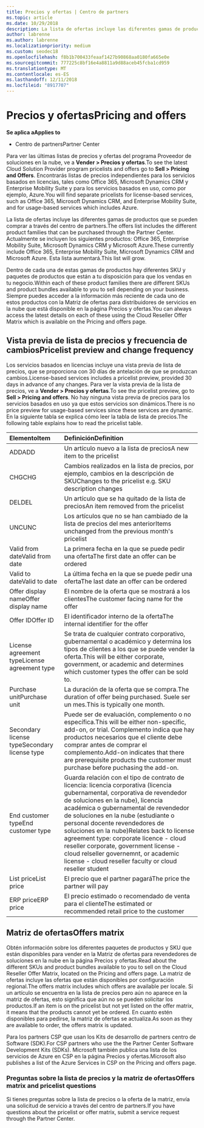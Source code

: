 ```yaml
---
title: Precios y ofertas | Centro de partners
ms.topic: article
ms.date: 10/29/2018
description: La lista de ofertas incluye las diferentes gamas de productos que se pueden comprar a través del centro de partners y su información de precios.
author: labrenne
ms.author: labrenne
ms.localizationpriority: medium
ms.custom: seodec18
ms.openlocfilehash: f8b1b700433feaaf1427b90868aa0180fa665e0e
ms.sourcegitcommit: 777225c8bf16e4a8811a9d88aceb45fcba1cd959
ms.translationtype: MT
ms.contentlocale: es-ES
ms.lasthandoff: 12/11/2018
ms.locfileid: "8917707"
---
```

# <a name="pricing-and-offers"></a><span data-ttu-id="9c8c7-103">Precios y ofertas</span><span class="sxs-lookup"><span data-stu-id="9c8c7-103">Pricing and offers</span></span>

**<span data-ttu-id="9c8c7-104">Se aplica a</span><span class="sxs-lookup"><span data-stu-id="9c8c7-104">Applies to</span></span>**

-  <span data-ttu-id="9c8c7-105">Centro de partners</span><span class="sxs-lookup"><span data-stu-id="9c8c7-105">Partner Center</span></span>

<span data-ttu-id="9c8c7-106">Para ver las últimas listas de precios y ofertas del programa Proveedor de soluciones en la nube, ve a **Vender > Precios y ofertas**.</span><span class="sxs-lookup"><span data-stu-id="9c8c7-106">To see the latest Cloud Solution Provider program pricelists and offers go to **Sell > Pricing and Offers**.</span></span> <span data-ttu-id="9c8c7-107">Encontrarás listas de precios independientes para los servicios basados en licencias, tales como Office 365, Microsoft Dynamics CRM y Enterprise Mobility Suite y para los servicios basados en uso, como por ejemplo, Azure.</span><span class="sxs-lookup"><span data-stu-id="9c8c7-107">You will find separate pricelists for license-based services, such as Office 365, Microsoft Dynamics CRM, and Enterprise Mobility Suite, and for usage-based services which includes Azure.</span></span> 

<span data-ttu-id="9c8c7-108">La lista de ofertas incluye las diferentes gamas de productos que se pueden comprar a través del centro de partners.</span><span class="sxs-lookup"><span data-stu-id="9c8c7-108">The offers list includes the different product families that can be purchased through the Partner Center.</span></span> <span data-ttu-id="9c8c7-109">Actualmente se incluyen los siguientes productos: Office 365, Enterprise Mobility Suite, Microsoft Dynamics CRM y Microsoft Azure.</span><span class="sxs-lookup"><span data-stu-id="9c8c7-109">These currently include Office 365, Enterprise Mobility Suite, Microsoft Dynamics CRM and Microsoft Azure.</span></span> <span data-ttu-id="9c8c7-110">Esta lista aumentará.</span><span class="sxs-lookup"><span data-stu-id="9c8c7-110">This list will grow.</span></span>

<span data-ttu-id="9c8c7-111">Dentro de cada una de estas gamas de productos hay diferentes SKU y paquetes de productos que están a tu disposición para que los vendas en tu negocio.</span><span class="sxs-lookup"><span data-stu-id="9c8c7-111">Within each of these product families there are different SKUs and product bundles available to you to sell depending on your business.</span></span> <span data-ttu-id="9c8c7-112">Siempre puedes acceder a la información más reciente de cada uno de estos productos con la Matriz de ofertas para distribuidores de servicios en la nube que está disponible en la página Precios y ofertas.</span><span class="sxs-lookup"><span data-stu-id="9c8c7-112">You can always access the latest details on each of these using the Cloud Reseller Offer Matrix which is available on the Pricing and offers page.</span></span>

## <a name="pricelist-preview-and-change-frequency"></a><span data-ttu-id="9c8c7-113">Vista previa de lista de precios y frecuencia de cambios</span><span class="sxs-lookup"><span data-stu-id="9c8c7-113">Pricelist preview and change frequency</span></span> 

<span data-ttu-id="9c8c7-114">Los servicios basados en licencias incluye una vista previa de lista de precios, que se proporciona con 30 días de antelación de que se produzcan cambios.</span><span class="sxs-lookup"><span data-stu-id="9c8c7-114">License-based services includes a pricelist preview, provided 30 days in advance of any changes.</span></span> <span data-ttu-id="9c8c7-115">Para ver la vista previa de la lista de precios, ve a **Vender > Precios y ofertas**.</span><span class="sxs-lookup"><span data-stu-id="9c8c7-115">To see the pricelist preview, go to **Sell > Pricing and offers**.</span></span> <span data-ttu-id="9c8c7-116">No hay ninguna vista previa de precios para los servicios basados en uso ya que estos servicios son dinámicos.</span><span class="sxs-lookup"><span data-stu-id="9c8c7-116">There is no price preview for usage-based services since these services are dynamic.</span></span> <span data-ttu-id="9c8c7-117">En la siguiente tabla se explica cómo leer la tabla de lista de precios.</span><span class="sxs-lookup"><span data-stu-id="9c8c7-117">The following table explains how to read the pricelist table.</span></span>

|**<span data-ttu-id="9c8c7-118">Elemento</span><span class="sxs-lookup"><span data-stu-id="9c8c7-118">Item</span></span>**        |**<span data-ttu-id="9c8c7-119">Definición</span><span class="sxs-lookup"><span data-stu-id="9c8c7-119">Definition</span></span>**      |
|:-----------   |:-----------   |
|<span data-ttu-id="9c8c7-120">ADD</span><span class="sxs-lookup"><span data-stu-id="9c8c7-120">ADD</span></span>   |<span data-ttu-id="9c8c7-121">Un artículo nuevo a la lista de precios</span><span class="sxs-lookup"><span data-stu-id="9c8c7-121">A new item to the pricelist</span></span>|
|<span data-ttu-id="9c8c7-122">CHG</span><span class="sxs-lookup"><span data-stu-id="9c8c7-122">CHG</span></span>   |<span data-ttu-id="9c8c7-123">Cambios realizados en la lista de precios, por ejemplo, cambios en la descripción de SKU</span><span class="sxs-lookup"><span data-stu-id="9c8c7-123">Changes to the pricelist e.g. SKU description changes</span></span>|
|<span data-ttu-id="9c8c7-124">DEL</span><span class="sxs-lookup"><span data-stu-id="9c8c7-124">DEL</span></span>   |<span data-ttu-id="9c8c7-125">Un artículo que se ha quitado de la lista de precios</span><span class="sxs-lookup"><span data-stu-id="9c8c7-125">An item removed from the pricelist</span></span>|
|<span data-ttu-id="9c8c7-126">UNC</span><span class="sxs-lookup"><span data-stu-id="9c8c7-126">UNC</span></span>   |<span data-ttu-id="9c8c7-127">Los artículos que no se han cambiado de la lista de precios del mes anterior</span><span class="sxs-lookup"><span data-stu-id="9c8c7-127">Items unchanged from the previous month's pricelist</span></span>   |
|<span data-ttu-id="9c8c7-128">Valid from date</span><span class="sxs-lookup"><span data-stu-id="9c8c7-128">Valid from date</span></span>   |<span data-ttu-id="9c8c7-129">La primera fecha en la que se puede pedir una oferta</span><span class="sxs-lookup"><span data-stu-id="9c8c7-129">The first date an offer can be ordered</span></span>    |
|<span data-ttu-id="9c8c7-130">Valid to date</span><span class="sxs-lookup"><span data-stu-id="9c8c7-130">Valid to date</span></span>   |<span data-ttu-id="9c8c7-131">La última fecha en la que se puede pedir una oferta</span><span class="sxs-lookup"><span data-stu-id="9c8c7-131">The last date an offer can be ordered</span></span>   |
|<span data-ttu-id="9c8c7-132">Offer display name</span><span class="sxs-lookup"><span data-stu-id="9c8c7-132">Offer display name</span></span>   |<span data-ttu-id="9c8c7-133">El nombre de la oferta que se mostrará a los clientes</span><span class="sxs-lookup"><span data-stu-id="9c8c7-133">The customer facing name for the offer</span></span>   |
|<span data-ttu-id="9c8c7-134">Offer ID</span><span class="sxs-lookup"><span data-stu-id="9c8c7-134">Offer ID</span></span>   |<span data-ttu-id="9c8c7-135">El identificador interno de la oferta</span><span class="sxs-lookup"><span data-stu-id="9c8c7-135">The internal identifier for the offer</span></span>   |
|<span data-ttu-id="9c8c7-136">License agreement type</span><span class="sxs-lookup"><span data-stu-id="9c8c7-136">License agreement type</span></span>   |<span data-ttu-id="9c8c7-137">Se trata de cualquier contrato corporativo, gubernamental o académico y determina los tipos de clientes a los que se puede vender la oferta.</span><span class="sxs-lookup"><span data-stu-id="9c8c7-137">This will be either corporate, government, or academic and determines which customer types the offer can be sold to.</span></span>|
|<span data-ttu-id="9c8c7-138">Purchase unit</span><span class="sxs-lookup"><span data-stu-id="9c8c7-138">Purchase unit</span></span>   |<span data-ttu-id="9c8c7-139">La duración de la oferta que se compra.</span><span class="sxs-lookup"><span data-stu-id="9c8c7-139">The duration of offer being purchased.</span></span> <span data-ttu-id="9c8c7-140">Suele ser un mes.</span><span class="sxs-lookup"><span data-stu-id="9c8c7-140">This is typically one month.</span></span>   |
|<span data-ttu-id="9c8c7-141">Secondary license type</span><span class="sxs-lookup"><span data-stu-id="9c8c7-141">Secondary license type</span></span>   |<span data-ttu-id="9c8c7-142">Puede ser de evaluación, complemento o no específica.</span><span class="sxs-lookup"><span data-stu-id="9c8c7-142">This will be either non-specific, add-on, or trial.</span></span> <span data-ttu-id="9c8c7-143">Complemento indica que hay productos necesarios que el cliente debe comprar antes de comprar el complemento.</span><span class="sxs-lookup"><span data-stu-id="9c8c7-143">Add-on indicates that there are prerequisite products the customer must purchase before puchasing the add-on.</span></span>|
|<span data-ttu-id="9c8c7-144">End customer type</span><span class="sxs-lookup"><span data-stu-id="9c8c7-144">End customer type</span></span>   |<span data-ttu-id="9c8c7-145">Guarda relación con el tipo de contrato de licencia: licencia corporativa (licencia gubernamental, corporativa de revendedor de soluciones en la nube), licencia académica o gubernamental de revendedor de soluciones en la nube (estudiante o personal docente revendedores de soluciones en la nube)</span><span class="sxs-lookup"><span data-stu-id="9c8c7-145">Relates back to license agreement type: corporate licence - cloud reseller corporate, government license - cloud relseller governemnt, or academic license - cloud reseller faculty or cloud reseller student</span></span>   |
|<span data-ttu-id="9c8c7-146">List price</span><span class="sxs-lookup"><span data-stu-id="9c8c7-146">List price</span></span>   |<span data-ttu-id="9c8c7-147">El precio que el partner pagará</span><span class="sxs-lookup"><span data-stu-id="9c8c7-147">The price the partner will pay</span></span>   |
|<span data-ttu-id="9c8c7-148">ERP price</span><span class="sxs-lookup"><span data-stu-id="9c8c7-148">ERP price</span></span>   |<span data-ttu-id="9c8c7-149">El precio estimado o recomendado de venta para el cliente</span><span class="sxs-lookup"><span data-stu-id="9c8c7-149">The estimated or recommended retail price to the customer</span></span>   |

## <a name="offers-matrix"></a><span data-ttu-id="9c8c7-150">Matriz de ofertas</span><span class="sxs-lookup"><span data-stu-id="9c8c7-150">Offers matrix</span></span>

<span data-ttu-id="9c8c7-151">Obtén información sobre los diferentes paquetes de productos y SKU que están disponibles para vender en la Matriz de ofertas para revendedores de soluciones en la nube en la página Precios y ofertas.</span><span class="sxs-lookup"><span data-stu-id="9c8c7-151">Read about the different SKUs and product bundles available to you to sell on the Cloud Reseller Offer Matrix, located on the Pricing and offers page.</span></span> <span data-ttu-id="9c8c7-152">La matriz de ofertas incluye las ofertas que están disponibles por configuración regional.</span><span class="sxs-lookup"><span data-stu-id="9c8c7-152">The offers matrix includes which offers are available per locale.</span></span> <span data-ttu-id="9c8c7-153">Si un artículo se encuentra en la lista de precios pero aún no aparece en la matriz de ofertas, esto significa que aún no se pueden solicitar los productos.</span><span class="sxs-lookup"><span data-stu-id="9c8c7-153">If an item is on the pricelist but not yet listed on the offer matrix, it means that the products cannot yet be ordered.</span></span> <span data-ttu-id="9c8c7-154">En cuanto estén disponibles para pedirse, la matriz de ofertas se actualiza.</span><span class="sxs-lookup"><span data-stu-id="9c8c7-154">As soon as they are available to order, the offers matrix is updated.</span></span>

<span data-ttu-id="9c8c7-155">Para los partners CSP que usan los Kits de desarrollo de partners centro de Software (SDK).</span><span class="sxs-lookup"><span data-stu-id="9c8c7-155">For CSP partners who use the the Partner Center Software Development Kits (SDKs).</span></span> <span data-ttu-id="9c8c7-156">Microsoft también publica una lista de los servicios de Azure en CSP en la página Precios y ofertas.</span><span class="sxs-lookup"><span data-stu-id="9c8c7-156">Microsoft also publishes a list of the Azure Services in CSP on the Pricing and offers page.</span></span>

### <a name="offers-matrix-and-pricelist-questions"></a><span data-ttu-id="9c8c7-157">Preguntas sobre la lista de precios y la matriz de ofertas</span><span class="sxs-lookup"><span data-stu-id="9c8c7-157">Offers matrix and pricelist questions</span></span>

<span data-ttu-id="9c8c7-158">Si tienes preguntas sobre la lista de precios o la oferta de la matriz, envía una solicitud de servicio a través del centro de partners.</span><span class="sxs-lookup"><span data-stu-id="9c8c7-158">If you have questions about the pricelist or offer matrix, submit a service request through the Partner Center.</span></span>
